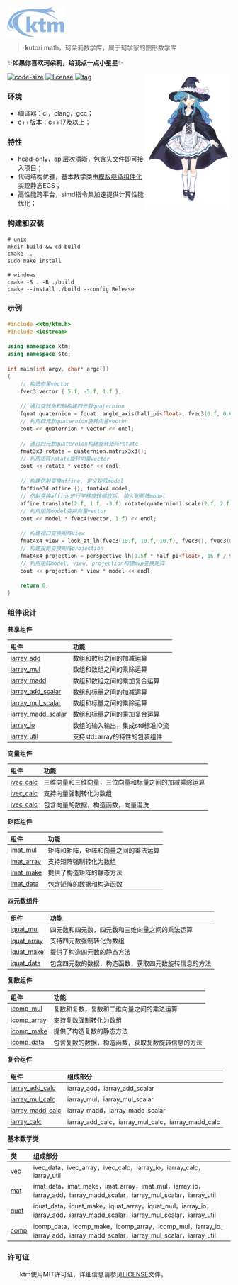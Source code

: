 <img align='top' src='img/logo.png' width="128"></img>

> **k**u**t**ori **m**ath，珂朵莉数学库，属于珂学家的图形数学库

✨**如果你喜欢珂朵莉，给我点一点小星星**✨

<img align='right' src='img/kutori.png' width="192"></img>

[![code-size](https://img.shields.io/github/languages/code-size/YGXXD/ktm?style=flat)](https://github.com/YGXXD/ktm/archive/main.zip) [![license](https://img.shields.io/github/license/YGXXD/ktm)](LICENSE) [![tag](https://img.shields.io/github/v/tag/YGXXD/ktm)](https://github.com/YGXXD/ktm/tags)

### 环境

- 编译器：cl，clang，gcc；
- c++版本：c++17及以上；

### 特性

- head-only，api层次清晰，包含头文件即可接入项目；
- 代码结构优雅，基本数学类由[模版继承组件化](#组件设计)实现静态ECS；
- 高性能跨平台，simd指令集加速提供计算性能优化；

### 构建和安装

```shell
# unix
mkdir build && cd build
cmake ..
sudo make install

# windows
cmake -S . -B ./build
cmake --install ./build --config Release
```

### 示例 

```c++
#include <ktm/ktm.h>
#include <iostream>

using namespace ktm;
using namespace std;

int main(int argv, char* argc[])
{
    // 构造向量vector
    fvec3 vector { 5.f, -5.f, 1.f };

    // 通过旋转角和轴构建四元数quaternion
    fquat quaternion = fquat::angle_axis(half_pi<float>, fvec3(0.f, 0.6f, 0.8f));
    // 利用四元数quaternion旋转向量vector
    cout << quaternion * vector << endl;
    
    // 通过四元数quaternion构建旋转矩阵rotate
    fmat3x3 rotate = quaternion.matrix3x3();
    // 利用矩阵rotate旋转向量vector
    cout << rotate * vector << endl;

    // 构建仿射变换affine, 定义矩阵model
    faffine3d affine {}; fmat4x4 model;
    // 仿射变换affine进行平移旋转缩放后, 输入到矩阵model
    affine.translate(2.f, 1.f, -3.f).rotate(quaternion).scale(2.f, 2.f, 4.f) >> model;
    // 利用矩阵model变换向量vector
    cout << model * fvec4(vector, 1.f) << endl;

    // 构建视口变换矩阵view
    fmat4x4 view = look_at_lh(fvec3(10.f, 10.f, 10.f), fvec3(), fvec3(0.f, 0.f, 1.f));
    // 构建投影变换矩阵projection
    fmat4x4 projection = perspective_lh(0.5f * half_pi<float>, 16.f / 9.f, 0.1f, 100.f);
    // 利用矩阵model, view, projection构建mvp变换矩阵
    cout << projection * view * model << endl;
 
    return 0;
}
```

### 组件设计

**共享组件**

|组件|功能|
|:-|:-|
|[iarray_add](ktm/interface/shared/iarray_calc.h)|数组和数组之间的加减运算|
|[iarray_mul](ktm/interface/shared/iarray_calc.h)|数组和数组之间的乘除运算|
|[iarray_madd](ktm/interface/shared/iarray_calc.h)|数组和数组之间的乘加复合运算|
|[iarray_add_scalar](ktm/interface/shared/iarray_calc.h)|数组和标量之间的加减运算|
|[iarray_mul_scalar](ktm/interface/shared/iarray_calc.h)|数组和标量之间的乘除运算|
|[iarray_madd_scalar](ktm/interface/shared/iarray_calc.h)|数组和标量之间的乘加复合运算|
|[iarray_io](ktm/interface/shared/iarray_io.h)|数组的输入输出，集成std标准IO流|
|[iarray_util](ktm/interface/shared/iarray_util.h)|支持std::array的特性的包装组件|

**向量组件** 

|组件|功能|
|:-|:-|
|[ivec_calc](ktm/interface/vector/ivec_calc.h)|三维向量和三维向量，三位向量和标量之间的加减乘除运算|
|[ivec_calc](ktm/interface/vector/ivec_array.h)|支持向量强制转化为数组|
|[ivec_calc](ktm/interface/vector/ivec_data.h)|包含向量的数据，构造函数，向量混洗|

**矩阵组件** 

|组件|功能|
|:-|:-|
|[imat_mul](ktm/interface/matrix/imat_mul.h)|矩阵和矩阵，矩阵和向量之间的乘法运算|
|[imat_array](ktm/interface/matrix/imat_array.h)|支持矩阵强制转化为数组|
|[imat_make](ktm/interface/matrix/imat_make.h)|提供了构造矩阵的静态方法|
|[imat_data](ktm/interface/matrix/imat_data.h)|包含矩阵的数据和构造函数|

**四元数组件** 

|组件|功能|
|:-|:-|
|[iquat_mul](ktm/interface/quaternion/iquat_mul.h)|四元数和四元数，四元数和三维向量之间的乘法运算|
|[iquat_array](ktm/interface/quaternion/iquat_array.h)|支持四元数强制转化为数组|
|[iquat_make](ktm/interface/quaternion/iquat_make.h)|提供了构造四元数的静态方法|
|[iquat_data](ktm/interface/quaternion/iquat_data.h)|包含四元数的数据，构造函数，获取四元数旋转信息的方法|

**复数组件** 

|组件|功能|
|:-|:-|
|[icomp_mul](ktm/interface/complex/icomp_mul.h)|复数和复数，复数和二维向量之间的乘法运算|
|[icomp_array](ktm/interface/complex/icomp_array.h)|支持复数强制转化为数组|
|[icomp_make](ktm/interface/complex/icomp_make.h)|提供了构造复数的静态方法|
|[icomp_data](ktm/interface/complex/icomp_data.h)|包含复数的数据，构造函数，获取复数旋转信息的方法|

**复合组件** 

|组件|组成部分|
|:-|:-|
|[iarray_add_calc](ktm/interface/shared/iarray_calc.h)|iarray_add，iarray_add_scalar|
|[iarray_mul_calc](ktm/interface/shared/iarray_calc.h)|iarray_mul，iarray_mul_scalar|
|[iarray_madd_calc](ktm/interface/shared/iarray_calc.h)|iarray_madd，iarray_madd_scalar|
|[iarray_calc](ktm/interface/shared/iarray_calc.h)|iarray_add_calc，iarray_mul_calc，iarray_madd_calc|

**基本数学类** 

|类|组成部分|
|:-|:-|
|[vec](ktm/type/vec.h)|ivec_data，ivec_array，ivec_calc，iarray_io，iarray_calc，iarray_util|
|[mat](ktm/type/mat.h)|imat_data，imat_make，imat_array，imat_mul，iarray_io，iarray_add，iarray_madd_scalar，iarray_mul_scalar，iarray_util|
|[quat](ktm/type/quat.h)|iquat_data，iquat_make，iquat_array，iquat_mul，iarray_io，iarray_add，iarray_madd_scalar，iarray_mul_scalar，iarray_util|
|[comp](ktm/type/comp.h)|icomp_data，icomp_make，icomp_array，icomp_mul，iarray_io，iarray_add，iarray_madd_scalar，iarray_mul_scalar，iarray_util|

### 许可证

&emsp;&emsp;ktm使用MIT许可证，详细信息请参见[LICENSE](LICENSE)文件。